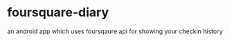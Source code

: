 foursquare-diary
================

an android app which uses foursqaure api for showing your checkin history